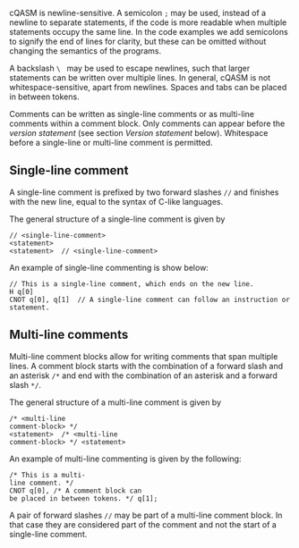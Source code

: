 cQASM is newline-sensitive.
A semicolon `;` may be used, instead of a newline to separate statements, if the code is more readable when multiple statements occupy the same line.
In the code examples we add semicolons to signify the end of lines for clarity, but these can be omitted without changing the semantics of the programs.

A backslash `\ ` may be used to escape newlines, such that larger statements can be written over multiple lines. 
In general, cQASM is not whitespace-sensitive, apart from newlines. 
Spaces and tabs can be placed in between tokens.

Comments can be written as single-line comments or as multi-line comments within a comment block.
Only comments can appear before the _version statement_ (see section _Version statement_ below). Whitespace before a single-line or multi-line comment is permitted.

## Single-line comment

A single-line comment is prefixed by two forward slashes `//` and finishes with the new line, equal to the syntax of C-like languages.

The general structure of a single-line comment is given by

```
// <single-line-comment>
<statement>
<statement>  // <single-line-comment>
```

An example of single-line commenting is show below:

```
// This is a single-line comment, which ends on the new line.
H q[0]
CNOT q[0], q[1]  // A single-line comment can follow an instruction or statement.
```

## Multi-line comments

Multi-line comment blocks allow for writing comments that span multiple lines. 
A comment block starts with the combination of a forward slash and an asterisk `/*` and end with the combination of an asterisk and a forward slash `*/`.

The general structure of a multi-line comment is given by

```
/* <multi-line
comment-block> */
<statement>  /* <multi-line
comment-block> */ <statement>
```

An example of multi-line commenting is given by the following:

```
/* This is a multi-
line comment. */
CNOT q[0], /* A comment block can
be placed in between tokens. */ q[1];
```

A pair of forward slashes `//` may be part of a multi-line comment block.
In that case they are considered part of the comment and not the start of a single-line comment.
